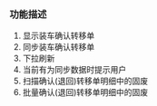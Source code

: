 ### 功能描述

1. 显示装车确认转移单
1. 同步装车确认转移单
1. 下拉刷新
1. 当前有为同步数据时提示用户
1. 扫描确认(退回)转移单明细中的固废
1. 批量确认(退回)转移单明细中的固废
